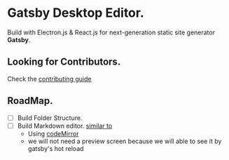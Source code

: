 # Gatsby Desktop Editor.

Build with Electron.js & React.js for next-generation static site generator **Gatsby**.

## Looking for Contributors.
Check the [contributing guide](./CONTRIBUTING.md)

## RoadMap.

* [  ] Build Folder Structure.
* [  ] Build Markdown editor. [similar to](http://www.mweb.im/index.html)
    - Using [codeMirror](https://codemirror.net/)
    - we will not need a preview screen because we will able to see it by gatsby's hot reload
